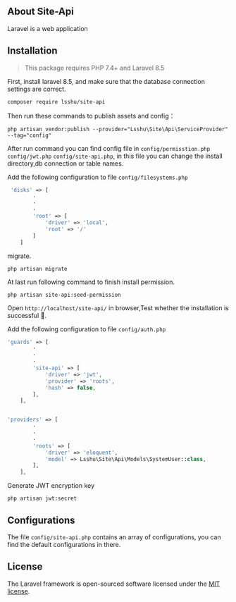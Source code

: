 ## About Site-Api

Laravel is a web application

Installation
------------

> This package requires PHP 7.4+ and Laravel 8.5

First, install laravel 8.5, and make sure that the database connection settings are correct.

```shell
composer require lsshu/site-api
```

Then run these commands to publish assets and config：

```shell
php artisan vendor:publish --provider="Lsshu\Site\Api\ServiceProvider" --tag="config"
```

After run command you can find config file in `config/permisstion.php` `config/jwt.php` `config/site-api.php`, in this
file you can change the install directory,db connection or table names.

Add the following configuration to file `config/filesystems.php`

```php
 'disks' => [
        ·
        ·
        ·
        'root' => [
            'driver' => 'local',
            'root' => '/'
        ]
    ]
```

migrate.

```shell
php artisan migrate
```

At last run following command to finish install permission.

```shell
php artisan site-api:seed-permission
```

Open `http://localhost/site-api/` in browser,Test whether the installation is successful 🏅.

Add the following configuration to file `config/auth.php`

```php
'guards' => [
        ·
        ·
        ·
        'site-api' => [
            'driver' => 'jwt',
            'provider' => 'roots',
            'hash' => false,
        ],
    ],


'providers' => [
        ·
        ·
        ·
        'roots' => [
            'driver' => 'eloquent',
            'model' => Lsshu\Site\Api\Models\SystemUser::class,
        ],
    ],
```

Generate JWT encryption key

```shell
php artisan jwt:secret
```

Configurations
------------
The file `config/site-api.php` contains an array of configurations, you can find the default configurations in there.

## License

The Laravel framework is open-sourced software licensed under the [MIT license](https://opensource.org/licenses/MIT).
